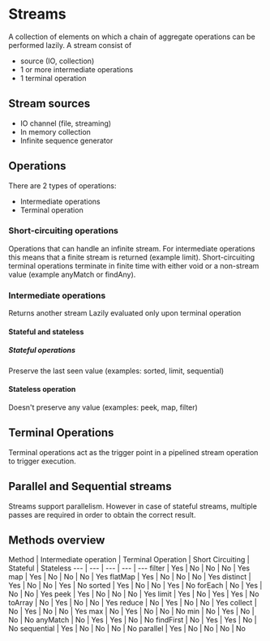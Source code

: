 # Streams
A collection of elements on which a chain of aggregate operations can be performed lazily.
A stream consist of
* source (IO, collection)
* 1 or more intermediate operations
* 1 terminal operation

## Stream sources
* IO channel (file, streaming)
* In memory collection
* Infinite sequence generator

## Operations
There are 2 types of operations:
* Intermediate operations
* Terminal operation

### Short-circuiting operations
Operations that can handle an infinite stream.
For intermediate operations this means that a finite stream is returned (example limit).
Short-circuiting terminal operations terminate in finite time with either void or a non-stream value (example anyMatch or findAny).

### Intermediate operations
Returns another stream
Lazily evaluated only upon terminal operation

#### Stateful and stateless

##### Stateful operations
Preserve the last seen value (examples: sorted, limit, sequential)

#### Stateless operation
Doesn't preserve any value (examples: peek, map, filter)

## Terminal Operations
Terminal operations act as the trigger point in a pipelined stream operation to trigger execution.

## Parallel and Sequential streams
Streams support parallelism. However in case of stateful streams, multiple passes are required in order to obtain the correct result.

## Methods overview
Method | Intermediate operation | Terminal Operation | Short Circuiting | Stateful | Stateless
--- | --- | --- | --- | ---
filter | Yes | No | No | No | Yes
map | Yes | No | No | No | Yes
flatMap | Yes | No | No | No | Yes
distinct | Yes | No | No | Yes | No
sorted | Yes | No | No | Yes | No
forEach | No | Yes | No | No | Yes
peek | Yes | No | No | No | Yes
limit | Yes | No | Yes | Yes | No
toArray | No | Yes | No | No | Yes
reduce | No | Yes | No | No | Yes
collect | No | Yes | No | No | Yes
max | No | Yes | No | No | No
min | No | Yes | No | No | No
anyMatch | No | Yes | Yes | No | No
findFirst | No | Yes | Yes | No | No
sequential | Yes | No | No | No | No
parallel | Yes | No | No | No | No
